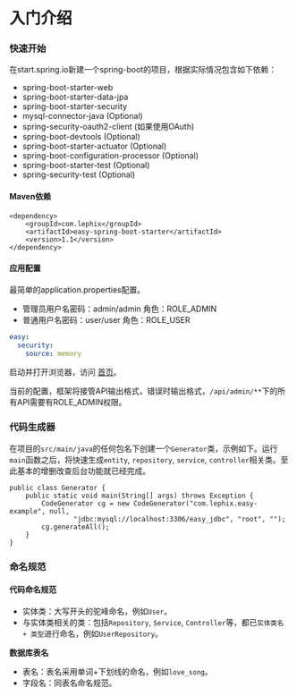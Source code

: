 # 入门介绍

### 快速开始

在start.spring.io新建一个spring-boot的项目，根据实际情况包含如下依赖：

* spring-boot-starter-web
* spring-boot-starter-data-jpa
* spring-boot-starter-security
* mysql-connector-java \(Optional\)
* spring-security-oauth2-client \(如果使用OAuth\)
* spring-boot-devtools \(Optional\)
* spring-boot-starter-actuator \(Optional\)
* spring-boot-configuration-processor \(Optional\)
* spring-boot-starter-test \(Optional\)
* spring-security-test \(Optional\)

#### Maven依赖

```markup
<dependency>
    <groupId>com.lephix</groupId>
    <artifactId>easy-spring-boot-starter</artifactId>
    <version>1.1</version>
</dependency>
```



#### 应用配置

最简单的application.properties配置。

* 管理员用户名密码：admin/admin 角色：ROLE\_ADMIN
* 普通用户名密码：user/user 角色：ROLE\_USER

```yaml
easy:
  security:
    source: memory
```

启动并打开浏览器，访问 [首页](http://localhost:8080/)。

当前的配置，框架将接管API输出格式，错误时输出格式，`/api/admin/**`下的所有API需要有ROLE\_ADMIN权限。

### 代码生成器

在项目的`src/main/java`的任何包名下创建一个`Generator`类，示例如下。运行`main`函数之后，将快速生成`entity`, `repository`, `service`, `controller`相关类。至此基本的增删改查后台功能就已经完成。

```text
public class Generator {
    public static void main(String[] args) throws Exception {
        CodeGenerator cg = new CodeGenerator("com.lephix.easy-example", null, 
                "jdbc:mysql://localhost:3306/easy_jdbc", "root", "");
        cg.generateAll();
    }
}
```

### 命名规范

#### **代码命名规范**

* 实体类：大写开头的驼峰命名，例如`User`。
* 与实体类相关的类：包括`Repository`, `Service`, `Controller`等，都已`实体类名 + 类型`进行命名，例如`UserRepository`。

**数据库表名**

* 表名：表名采用单词+下划线的命名，例如`love_song`。
* 字段名：同表名命名规范。

